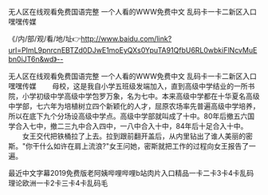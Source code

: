 无人区在线观看免费国语完整
一个人看的WWW免费中文
乱码卡一卡二新区入口
嘿嘿传媒


《/内/部/观/看/地/址👉http://www.baidu.com/link?url=PImL9pnrcnEBTZd0DJwE1moEyQXs0YpuTA91QfbU6RL0wbkiFlNcvMuEbn0iJT6n&wd》--

无人区在线观看免费国语完整
一个人看的WWW免费中文
乱码卡一卡二新区入口
嘿嘿传媒
　　母校，这是我自小学五班级发端加入，直到高级中学结业的一所书院，小学初级中学高级中学包罗万象，名为七中。本来高级中学都在十华夏名高级中学部，七六年为培植树立四个新颖化的人才，屈原农场率先普遍高级中学培养，所以在底下九个分场设高级中学点。高级中学部就叫成了十中。80年后撤五六国学合入七中，撤二三九中合入四中，一八中合入十中，84年后十足合入十中。
　　女王交代把铁桶拉了上去。拉到跟前翻开盖后，从内里钻出了谁人美丽的密斯。"你干什么如许在肩上流浪?"女王问她，密斯就把工作的过程向女王报告了一遍。





最近中文字幕2019免费版老阿姨哔哩哔哩b站肉片入口精品一卡二卡3卡4卡乱码理论欧洲一卡2卡三卡4卡乱码毛
